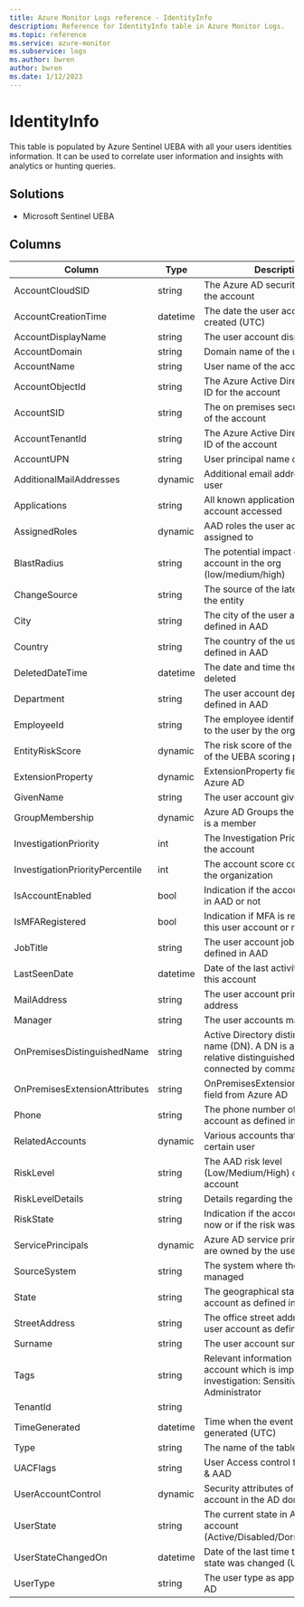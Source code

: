 ```yaml
---
title: Azure Monitor Logs reference - IdentityInfo
description: Reference for IdentityInfo table in Azure Monitor Logs.
ms.topic: reference
ms.service: azure-monitor
ms.subservice: logs
ms.author: bwren
author: bwren
ms.date: 1/12/2023
---
```


# IdentityInfo

 This table is populated by Azure Sentinel UEBA with all your users identities information. It can be used to correlate user information and insights with analytics or hunting queries.

## Solutions

- Microsoft Sentinel UEBA




## Columns

| Column | Type | Description |
| --- | --- | --- |
| AccountCloudSID | string | The Azure AD security identifier of the account |
| AccountCreationTime | datetime | The date the user account was created (UTC) |
| AccountDisplayName | string | The user account display name |
| AccountDomain | string | Domain name of the user account |
| AccountName | string | User name of the account |
| AccountObjectId | string | The Azure Active Directory object ID for the account |
| AccountSID | string | The on premises security identifier of the account |
| AccountTenantId | string | The Azure Active Directory Tenant ID of the account |
| AccountUPN | string | User principal name of the account |
| AdditionalMailAddresses | dynamic | Additional email addresses of the user |
| Applications | string | All known applications this user account accessed |
| AssignedRoles | dynamic | AAD roles the user account is assigned to |
| BlastRadius | string | The potential impact of the user account in the org (low/medium/high) |
| ChangeSource | string | The source of the latest change of the entity |
| City | string | The city of the user account as defined in AAD |
| Country | string | The country of the user account as defined in AAD |
| DeletedDateTime | datetime | The date and time the user was deleted |
| Department | string | The user account department as defined in AAD |
| EmployeeId | string | The employee identifier assigned to the user by the organization |
| EntityRiskScore | dynamic | The risk score of the entity as part of the UEBA scoring process |
| ExtensionProperty | dynamic | ExtensionProperty fields from Azure AD |
| GivenName | string | The user account given name |
| GroupMembership | dynamic | Azure AD Groups the user account is a member |
| InvestigationPriority | int | The Investigation Priority score of the account |
| InvestigationPriorityPercentile | int | The account score compared to the organization  |
| IsAccountEnabled | bool | Indication if the account is enabled in AAD or not |
| IsMFARegistered | bool | Indication if MFA is registered for this user account or not |
| JobTitle | string | The user account job title as defined in AAD |
| LastSeenDate | datetime | Date of the last activity observed in this account |
| MailAddress | string | The user account primary email address |
| Manager | string | The user accounts manager alias |
| OnPremisesDistinguishedName | string | Active Directory distinguished name (DN). A DN is a sequence of relative distinguished names (RDN) connected by commas. |
| OnPremisesExtensionAttributes | string | OnPremisesExtensionAttributes field from Azure AD |
| Phone | string | The phone number of the user account as defined in AAD |
| RelatedAccounts | dynamic | Various accounts that correlate to a certain user |
| RiskLevel | string | The AAD risk level (Low/Medium/High) of the user account |
| RiskLevelDetails | string | Details regarding the AAD risk level |
| RiskState | string | Indication if the account is at risk now or if the risk was remediated |
| ServicePrincipals | dynamic | Azure AD service principals that are owned by the user |
| SourceSystem | string | The system where the user is managed |
| State | string | The geographical state of the user account as defined in AAD |
| StreetAddress | string | The office street address of the user account as defined in AAD |
| Surname | string | The user account surname |
| Tags | string | Relevant information on the user account which is important for investigation: Sensitive\ VIP\  Administrator |
| TenantId | string |  |
| TimeGenerated | datetime | Time when the event was generated (UTC) |
| Type | string | The name of the table |
| UACFlags | string | User Access control flags from AD & AAD |
| UserAccountControl | dynamic | Security attributes of the user account in the AD domain |
| UserState | string | The current state in AAD of the account (Active/Disabled/Dormant/Lockout) |
| UserStateChangedOn | datetime | Date of the last time the account state was changed (UTC) |
| UserType | string | The user type as appears in Azure AD |
